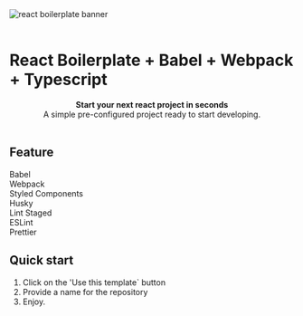 <img src="https://raw.githubusercontent.com/react-boilerplate/react-boilerplate-brand/master/assets/banner-metal-optimized.jpg" alt="react boilerplate banner" align="center" />

<br />
<br />

# React Boilerplate + Babel + Webpack + Typescript

<div align="center"><strong>Start your next react project in seconds</strong></div>
<div align="center">A simple pre-configured project ready to start developing.</div>

<br />

## Feature

<dl>
  <dt>Babel</dt>
  <dt>Webpack</dt>
  <dt>Styled Components</dt>
  <dt>Husky</dt>
  <dt>Lint Staged</dt>
  <dt>ESLint</dt>
  <dt>Prettier</dt>
</dl>

## Quick start

1. Click on the 'Use this template` button
2. Provide a name for the repository
3. Enjoy.
